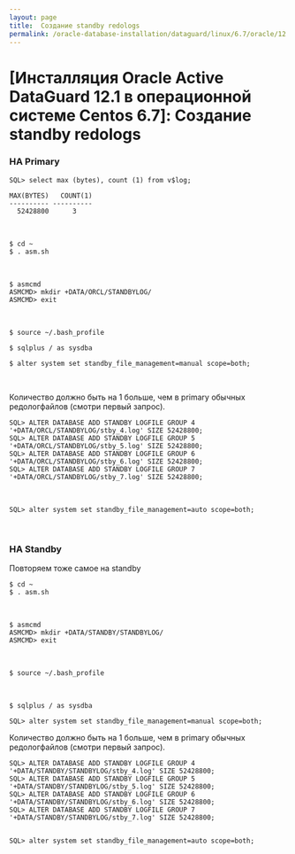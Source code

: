 ```yaml
---
layout: page
title:  Создание standby redologs
permalink: /oracle-database-installation/dataguard/linux/6.7/oracle/12.1/post-duplicate-steps-standby-redologs/
---
```


# [Инсталляция Oracle Active DataGuard 12.1 в операционной системе Centos 6.7]: Создание standby redologs



### НА Primary


	SQL> select max (bytes), count (1) from v$log;

	MAX(BYTES)   COUNT(1)
	---------- ----------
	  52428800	    3


<br/>

	$ cd ~
	$ . asm.sh

<br/>

	$ asmcmd
	ASMCMD> mkdir +DATA/ORCL/STANDBYLOG/
	ASMCMD> exit


<br/>


	$ source ~/.bash_profile

	$ sqlplus / as sysdba

	$ alter system set standby_file_management=manual scope=both;

<br/>

Количество должно быть на 1 больше, чем в primary обычных редологфайлов (смотри первый запрос).

	SQL> ALTER DATABASE ADD STANDBY LOGFILE GROUP 4 '+DATA/ORCL/STANDBYLOG/stby_4.log' SIZE 52428800;
	SQL> ALTER DATABASE ADD STANDBY LOGFILE GROUP 5 '+DATA/ORCL/STANDBYLOG/stby_5.log' SIZE 52428800;
	SQL> ALTER DATABASE ADD STANDBY LOGFILE GROUP 6 '+DATA/ORCL/STANDBYLOG/stby_6.log' SIZE 52428800;
	SQL> ALTER DATABASE ADD STANDBY LOGFILE GROUP 7 '+DATA/ORCL/STANDBYLOG/stby_7.log' SIZE 52428800;

<br/>

	SQL> alter system set standby_file_management=auto scope=both;


<br/>

### НА Standby

Повторяем тоже самое на standby

	$ cd ~
	$ . asm.sh


<br/>

	$ asmcmd
	ASMCMD> mkdir +DATA/STANDBY/STANDBYLOG/
	ASMCMD> exit

<br/>

	$ source ~/.bash_profile


<br/>


	$ sqlplus / as sysdba

	SQL> alter system set standby_file_management=manual scope=both;


Количество должно быть на 1 больше, чем в primary обычных редологфайлов (смотри первый запрос).


	SQL> ALTER DATABASE ADD STANDBY LOGFILE GROUP 4 '+DATA/STANDBY/STANDBYLOG/stby_4.log' SIZE 52428800;
	SQL> ALTER DATABASE ADD STANDBY LOGFILE GROUP 5 '+DATA/STANDBY/STANDBYLOG/stby_5.log' SIZE 52428800;
	SQL> ALTER DATABASE ADD STANDBY LOGFILE GROUP 6 '+DATA/STANDBY/STANDBYLOG/stby_6.log' SIZE 52428800;
	SQL> ALTER DATABASE ADD STANDBY LOGFILE GROUP 7 '+DATA/STANDBY/STANDBYLOG/stby_7.log' SIZE 52428800;


	SQL> alter system set standby_file_management=auto scope=both;

